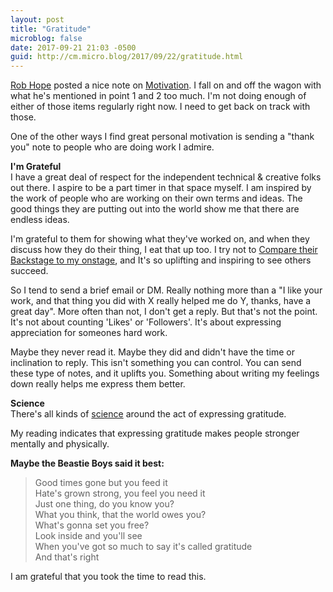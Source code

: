 ```yaml
---
layout: post
title: "Gratitude"
microblog: false
date: 2017-09-21 21:03 -0500
guid: http://cm.micro.blog/2017/09/22/gratitude.html
---
```

[Rob Hope](https://twitter.com/robhope) posted a nice note on [Motivation](https://robhope.com/blog/motivation/). I fall on and off the wagon with what he's mentioned in point 1 and 2 too much. I'm not doing enough of either of those items regularly right now. I need to get back on track with those. 

One of the other ways I find great personal motivation is sending a "thank you" note to people who are doing work I admire. 

**I'm Grateful**   
I have a great deal of respect for the independent technical & creative folks out there. I aspire to be a part timer in that space myself.  I am inspired by the work of people who are working on their own terms and ideas. The good things they are putting out into the world show me that there are endless ideas.

I'm grateful to them for showing what they've worked on, and when they discuss how they do their thing, I eat that up too. I try not to [Compare their Backstage to my onstage](http://wherethelightgathers.com/backstage-onstage), and It's so uplifting and inspiring to see others succeed. 

So I tend to send a brief email or DM. Really nothing more than a "I like your work, and that thing you did with X really helped me do Y, thanks, have a great day". More often than not, I don't get a reply. But that's not the point. It's not about counting 'Likes' or 'Followers'. It's about expressing appreciation for someones hard work. 

Maybe they never read it. Maybe they did and didn't have the time or inclination to reply. This isn't something you can control. You can send these type of notes, and it uplifts you. Something about writing my feelings down really helps me express them better. 

**Science**  
There's all kinds of [science](https://www.google.com/search?q=benefits+of+gratitude&rlz=1C5CHFA_enUS723US724&oq=benefits+of+gratitude) around the act of expressing gratitude. 

My reading indicates that expressing gratitude makes people stronger mentally and physically.  

**Maybe the Beastie Boys said it best:**

> Good times gone but you feed it  
> Hate's grown strong, you feel you need it  
> Just one thing, do you know you?    
> What you think, that the world owes you?  
> What's gonna set you free?  
> Look inside and you'll see  
> When you've got so much to say it's called gratitude  
> And that's right  

I am grateful that you took the time to read this.
